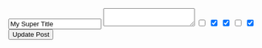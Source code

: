 <form accept-charset="UTF-8" action=""/posts/1" method="post">
  <input name="authenticity_token" type="hidden" value="<%= form_authenticity_token %>">
  <input type="text" name="title" value="My Super Title">
  <textarea name="body" value="Some Body of a post"></textarea>
  <input type="checkbox" name="tag_ids" value="1">
  <input type="checkbox" name="tag_ids" value="2" checked>
  <input type="checkbox" name="tag_ids" value="3" checked>
  <input type="checkbox" name="tag_ids" value="4">
  <input type="checkbox" name="tag_ids" value="5" checked>
  <input type="submit" value="Update Post">
</form>
